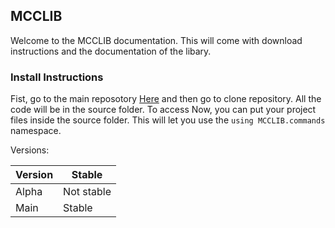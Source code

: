 ## MCCLIB

Welcome to the MCCLIB documentation. This will come with download instructions and the documentation of the libary.


### Install Instructions

Fist, go to the main reposotory [Here](https://github.com/Moo-Cow-News/MCCLIB) and then go to clone repository. All the code will be in the source folder. To access 
Now, you can put your project files inside the source folder. This will let you use the `using MCCLIB.commands` namespace.

Versions:

Version | Stable
--------| ------
Alpha   | Not stable
Main    | Stable
